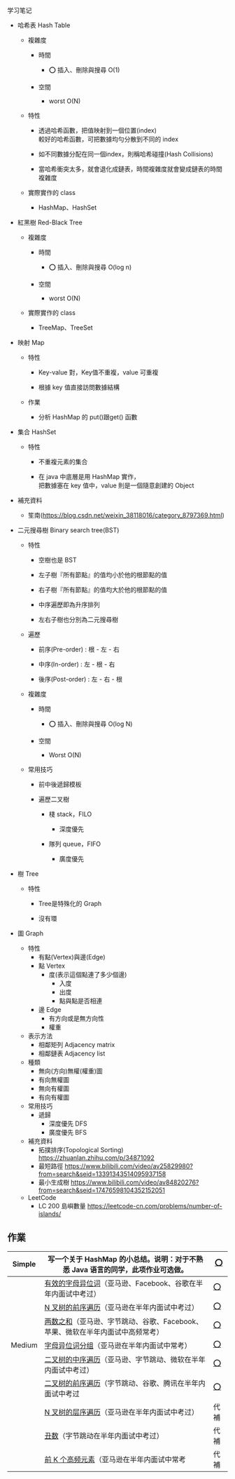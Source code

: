 学习笔记

- 哈希表 Hash Table

  - 複雜度

    - 時間

      - ⭕ 插入、刪除與搜尋 O(1)

    - 空間

      - worst O(N)

  - 特性

    - 透過哈希函數，把值映射到一個位置(index)  
      較好的哈希函數，可把數據均勻分散到不同的 index

    - 如不同數據分配在同一個index，則稱哈希碰撞(Hash Collisions) 

    - 當哈希衝突太多，就會退化成鏈表，時間複雜度就會變成鏈表的時間複雜度

  - 實際實作的 class

    - HashMap、HashSet

- 紅黑樹 Red-Black Tree

  - 複雜度

    - 時間

      - ⭕ 插入、刪除與搜尋 O(log n)

    - 空間

      - worst O(N)

  - 實際實作的 class

    - TreeMap、TreeSet

- 映射 Map

  - 特性

    - Key-value 對，Key值不重複，value 可重複

    - 根據 key 值直接訪問數據結構

  - 作業

    - 分析 HashMap 的 put()跟get() 函數

- 集合 HashSet

  - 特性

    - 不重複元素的集合

    - 在 java 中底層是用 HashMap 實作，  
      把數據塞在 key 值中，value 則是一個隨意創建的 Object

- 補充資料

  - 笙南(https://blog.csdn.net/weixin_38118016/category_8797369.html)



- 二元搜尋樹 Binary search tree(BST)

  - 特性

    - 空樹也是 BST

    - 左子樹『所有節點』的值均小於他的根節點的值

    - 右子樹『所有節點』的值均大於他的根節點的值

    - 中序遍歷即為升序排列

    - 左右子樹也分別為二元搜尋樹

  - 遍歷

    - 前序(Pre-order) : 根 - 左 - 右

    - 中序(In-order) : 左 - 根 - 右

    - 後序(Post-order) : 左 - 右 - 根

  - 複雜度

    - 時間

      - ⭕ 插入、刪除與搜尋 O(log N)

    - 空間

      - Worst O(N)

  - 常用技巧

    - 前中後遞歸模板

    - 遍歷二叉樹

      - 棧 stack，FILO

        - 深度優先

      - 隊列 queue，FIFO

        - 廣度優先

- 樹 Tree

  - 特性

    - Tree是特殊化的 Graph

    - 沒有環
- 圖 Graph
  - 特性
    - 有點(Vertex)與邊(Edge)
    - 點 Vertex 
      - 度(表示這個點連了多少個邊)
        - 入度
        - 出度
        - 點與點是否相連
    - 邊 Edge
      - 有方向或是無方向性
      - 權重
  - 表示方法
    - 相鄰矩列 Adjacency matrix
    - 相鄰鏈表 Adjacency list
  - 種類
    - 無向(方向)無權(權重)圖
    - 有向無權圖
    - 無向有權圖
    - 有向有權圖
  - 常用技巧
    - 遞歸
      - 深度優先 DFS
      - 廣度優先 BFS
  - 補充資料
    - 拓撲排序(Topological Sorting) https://zhuanlan.zhihu.com/p/34871092
    - 最短路徑 https://www.bilibili.com/video/av25829980?from=search&seid=13391343514095937158
    - 最小生成樹 https://www.bilibili.com/video/av84820276?from=search&seid=17476598104352152051
  - LeetCode
    - LC 200 島嶼數量 https://leetcode-cn.com/problems/number-of-islands/



## 作業

| Simple | 写一个关于 HashMap 的小总结。说明：对于不熟悉 Java 语言的同学，此项作业可选做。 | [⭕](./HW/HashMap_小總結.md)                     |
| ------ | ------------------------------------------------------------ | ----------------------------------------------- |
|        | [有效的字母异位词](https://leetcode-cn.com/problems/valid-anagram/description/)（亚马逊、Facebook、谷歌在半年内面试中考过） | [⭕](./HW/LeetCode/[242]有效的字母异位词.java)   |
|        | [N 叉树的前序遍历](https://leetcode-cn.com/problems/n-ary-tree-preorder-traversal/description/)（亚马逊在半年内面试中考过） | [⭕](./HW/LeetCode/[95]不同的二叉搜索树_II.java) |
|        | [两数之和](https://leetcode-cn.com/problems/two-sum/)（亚马逊、字节跳动、谷歌、Facebook、苹果、微软在半年内面试中高频常考） | [⭕](./HW/LeetCode/[1]两数之和.java)             |
| Medium | [字母异位词分组](https://leetcode-cn.com/problems/group-anagrams/)（亚马逊在半年内面试中常考） | [⭕](./HW/LeetCode/[49]字母异位词分组.java)      |
|        | [二叉树的中序遍历](https://leetcode-cn.com/problems/binary-tree-inorder-traversal/)（亚马逊、字节跳动、微软在半年内面试中考过） | [⭕](./HW/LeetCode/[94]二叉树的中序遍历.java)    |
|        | [二叉树的前序遍历](https://leetcode-cn.com/problems/binary-tree-preorder-traversal/)（字节跳动、谷歌、腾讯在半年内面试中考过 | [⭕](./HW/LeetCode/[144]二叉树的前序遍历.java)   |
|        | [N 叉树的层序遍历](https://leetcode-cn.com/problems/n-ary-tree-level-order-traversal/)（亚马逊在半年内面试中考过） | 代補                                            |
|        | [丑数](https://leetcode-cn.com/problems/chou-shu-lcof/)（字节跳动在半年内面试中考过） | 代補                                            |
|        | [前 K 个高频元素](https://leetcode-cn.com/problems/top-k-frequent-elements/)（亚马逊在半年内面试中常考 | 代補                                            |
